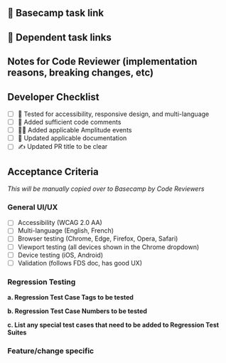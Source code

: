 ## 🔗 Basecamp task link


## 🔗 Dependent task links


## Notes for Code Reviewer (implementation reasons, breaking changes, etc)


## Developer Checklist
- [ ] 🧪 Tested for accessibility, responsive design, and multi-language
- [ ] 💬 Added sufficient code comments
- [ ] 🧑‍💻 Added applicable Amplitude events
- [ ] 📃 Updated applicable documentation
- [ ] ✍ Updated PR title to be clear

## Acceptance Criteria
*This will be manually copied over to Basecamp by Code Reviewers*
### General UI/UX
- [ ] Accessibility (WCAG 2.0 AA)
- [ ] Multi-language (English, French)
- [ ] Browser testing (Chrome, Edge, Firefox, Opera, Safari)
- [ ] Viewport testing (all devices shown in the Chrome dropdown)
- [ ] Device testing (iOS, Android)
- [ ] Validation (follows FDS doc, has good UX)

### Regression Testing
**a. Regression Test Case Tags to be tested**

**b. Regression Test Case Numbers to be tested**

**c. List any special test cases that need to be added to Regression Test Suites**

### Feature/change specific
